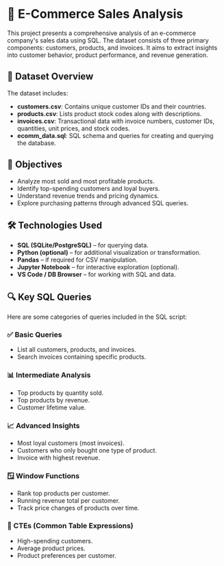 # 🛒 E-Commerce Sales Analysis
This project presents a comprehensive analysis of an e-commerce company's sales data using SQL. The dataset consists of three primary components: customers, products, and invoices. It aims to extract insights into customer behavior, product performance, and revenue generation.

## 📂 Dataset Overview
The dataset includes:
- **customers.csv**: Contains unique customer IDs and their countries.
- **products.csv**: Lists product stock codes along with descriptions.
- **invoices.csv**: Transactional data with invoice numbers, customer IDs, quantities, unit prices, and stock codes.
- **ecomm_data.sql**: SQL schema and queries for creating and querying the database.

## 🧠 Objectives
- Analyze most sold and most profitable products.
- Identify top-spending customers and loyal buyers.
- Understand revenue trends and pricing dynamics.
- Explore purchasing patterns through advanced SQL queries.

## 🛠️ Technologies Used
- **SQL (SQLite/PostgreSQL)** – for querying data.
- **Python (optional)** – for additional visualization or transformation.
- **Pandas** – if required for CSV manipulation.
- **Jupyter Notebook** – for interactive exploration (optional).
- **VS Code / DB Browser** – for working with SQL and data.

## 🔍 Key SQL Queries
Here are some categories of queries included in the SQL script:

### ✅ Basic Queries
- List all customers, products, and invoices.
- Search invoices containing specific products.

### 📊 Intermediate Analysis
- Top products by quantity sold.
- Top products by revenue.
- Customer lifetime value.

### 📈 Advanced Insights
- Most loyal customers (most invoices).
- Customers who only bought one type of product.
- Invoice with highest revenue.

### 🪟 Window Functions
- Rank top products per customer.
- Running revenue total per customer.
- Track price changes of products over time.

### 🧱 CTEs (Common Table Expressions)
- High-spending customers.
- Average product prices.
- Product preferences per customer.
